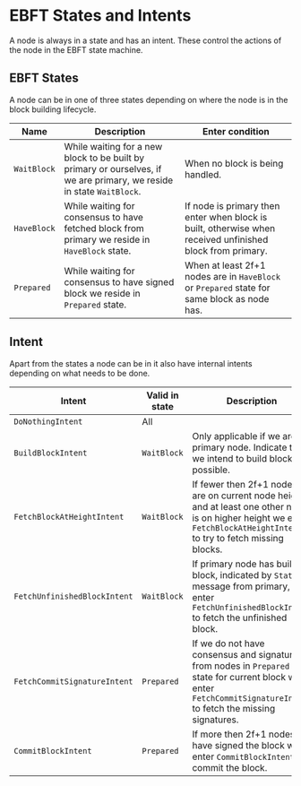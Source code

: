 # EBFT States and Intents

A node is always in a state and has an intent. These control the actions of the node in the EBFT state machine.

## EBFT States

A node can be in one of three states depending on where the node is in the block building lifecycle.

| Name        | Description                                                                                                           | Enter condition                                                                                           |
|-------------|-----------------------------------------------------------------------------------------------------------------------|-----------------------------------------------------------------------------------------------------------|
| `WaitBlock` | While waiting for a new block to be built by primary or ourselves, if we are primary, we reside in state `WaitBlock`. | When no block is being handled.                                                                           |
| `HaveBlock` | While waiting for consensus to have fetched block from primary we reside in `HaveBlock` state.                        | If node is primary then enter when block is built, otherwise when received unfinished block from primary. |
| `Prepared`  | While waiting for consensus to have signed block we reside in `Prepared` state.                                       | When at least 2f+1 nodes are in `HaveBlock` or `Prepared` state for same block as node has.               |

## Intent

Apart from the states a node can be in it also have internal intents depending on what needs to be done. 

| Intent                       | Valid in state | Description                                                                                                                                                             |
|------------------------------|----------------|-------------------------------------------------------------------------------------------------------------------------------------------------------------------------|
| `DoNothingIntent`            | All            |                                                                                                                                                                         |
| `BuildBlockIntent`           | `WaitBlock`    | Only applicable if we are primary node. Indicate that we intend to build block if possible.                                                                             |
| `FetchBlockAtHeightIntent`   | `WaitBlock`    | If fewer then 2f+1 nodes are on current node height and at least one other node is on higher height we enter `FetchBlockAtHeightIntent` to try to fetch missing blocks. |
| `FetchUnfinishedBlockIntent` | `WaitBlock`    | If primary node has built a block, indicated by `Status` message from primary, we enter `FetchUnfinishedBlockIntent` to fetch the unfinished block.                     |
| `FetchCommitSignatureIntent` | `Prepared`     | If we do not have consensus and signature from nodes in `Prepared` state for current block we enter `FetchCommitSignatureIntent` to fetch the missing signatures.       |
| `CommitBlockIntent`          | `Prepared`     | If more then 2f+1 nodes have signed the block we enter `CommitBlockIntent` to commit the block.                                                                         |
